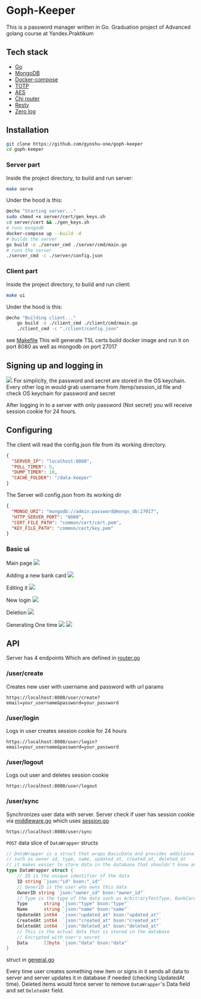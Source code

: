 # Goph-Keeper
This is a password manager written in Go.
Graduation project of Advanced golang course at Yandex.Praktikum
##  Tech stack
- [Go](https://golang.org/)
- [MongoDB](https://www.mongodb.com/)
- [Docker-compose](https://docs.docker.com/compose/)
- [TOTP](https://en.wikipedia.org/wiki/Time-based_One-time_Password_algorithm)
- [AES](https://en.wikipedia.org/wiki/Advanced_Encryption_Standard)
- [Chi router](https://github.com/go-chi/chi/v5)
- [Resty](https://github.com/go-resty/resty/v2)
- [Zero log](https://github.com/rs/zerolog/log)
## Installation

```bash
git clone https://github.com/gynshu-one/goph-keeper
cd goph-keeper
```
### Server part
Inside the project directory, to build and run server:
```bash
make serve
```
Under the hood is this:
```bash
@echo "Starting server..."
sudo chmod +x server/cert/gen_keys.sh
cd server/cert && ./gen_keys.sh
# runs mongodb
docker-compose up --build -d
# builds the server
go build -o ./server_cmd ./server/cmd/main.go
# runs the server
./server_cmd -c ./server/config.json
```

### Client part
Inside the project directory, to build and run client:
```bash
make ui
```

Under the hood is this:
```bash
@echo "Building client..."
	go build -o ./client_cmd ./client/cmd/main.go
	./client_cmd -c "./client/config.json"
```


see [Makefile](https://github.com/gynshu-one/goph-keeper/Makefile)
This will generate TSL certs build docker image and run it on port 8080 as well as mongodb on port 27017


## Signing up and logging in
<img style="max-width:400px" src="https://imgur.com/DDsrsM6">
For simplicity, the password and secret are stored in the OS keychain.
Every other log in would grab username from  /temp/session_id file and check OS keychain for password and secret

After logging in to a server with only password (Not secret) you will receive session cookie for 24 hours.

## Configuring

The client will read the config.json file from its working directory.
```json
{
  "SERVER_IP": "localhost:8080",
  "POLL_TIMER": 5,
  "DUMP_TIMER": 10,
  "CACHE_FOLDER": "/data-keeper"
}
```

The Server will config.json from its working dir 
```json
{
  "MONGO_URI": "mongodb://admin:password@mongo_db:27017",
  "HTTP_SERVER_PORT": "8080",
  "CERT_FILE_PATH": "common/cert/cert.pem",
  "KEY_FILE_PATH": "common/cert/key.pem"
}
```

### Basic ui

Main page
<img style="max-width:400px" src="https://imgur.com/EswW6Xo">

Adding a new bank card
<img style="max-width:400px" src="https://imgur.com/hXx4UzS">

Editing it
<img style="max-width:400px" src="https://imgur.com/AqI3rRM">

New login
<img style="max-width:400px" src="https://imgur.com/LdGKuON">

Deletion
<img style="max-width:400px" src="https://imgur.com/6OIPMR7">

Generating One time
<img style="max-width:400px" src="https://imgur.com/UC2Fi5W">
<img style="max-width:400px" src="https://imgur.com/bMAYiCI">

## API

Server has 4 endpoints
Which are defined in [router.go](https://github.com/gynshu-one/goph-keeper/server/api/router/router.go)
### /user/create
Creates new user with username and password with url params
```
https://localhost:8080/user/create?email=your_username&password=your_password
```
### /user/login
Logs in user
creates session cookie for 24 hours
```
https://localhost:8080/user/login?email=your_username&password=your_password
```
### /user/logout
Logs out user and deletes session cookie
```
https://localhost:8080/user/logout
```
### /user/sync
Synchronizes user data with server. Server check if user has session cookie via
[middleware.go](https://github.com/gynshu-one/goph-keeper/server/api/middlewares/middleware.go)
which uses [session.go](https://github.com/gynshu-one/goph-keeper/server/api/session/session.go)
```
https://localhost:8080/user/sync
```
`POST` data slice of `DataWrapper` structs
```go
// DataWrapper is a struct that wraps BasicData and provides additional information about the data
// such as owner id, type, name, updated_at, created_at, deleted_at
// it makes easier to store data in the database that shouldn't know anything about the data
type DataWrapper struct {
	// ID is the unique identifier of the data
	ID string `json:"id" bson:"_id"`
	// OwnerID is the user who owns this data
	OwnerID string `json:"owner_id" bson:"owner_id"`
	// Type is the type of the data such as ArbitraryTextType, BankCardType, BinaryType, LoginType
	Type      string `json:"type" bson:"type"`
	Name      string `json:"name" bson:"name"`
	UpdatedAt int64  `json:"updated_at" bson:"updated_at"`
	CreatedAt int64  `json:"created_at" bson:"created_at"`
	DeletedAt int64  `json:"deleted_at" bson:"deleted_at"`
	// This is the actual data that is stored in the database
	// Encrypted with user's secret
	Data      []byte `json:"data" bson:"data"`
}
```

struct in [general.go](https://github.com/gynshu-one/goph-keeper/common/models/general.go)

Every time user creates something new item or signs in it sends all data to server and server updates it in database if needed (checking UpdatedAt  time).
Deleted items would force server to remove `DataWrapper`'s Data field and set `DeletedAt` field.